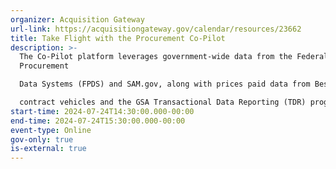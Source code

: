 ```yaml
---
organizer: Acquisition Gateway
url-link: https://acquisitiongateway.gov/calendar/resources/23662
title: Take Flight with the Procurement Co-Pilot
description: >-
  The Co-Pilot platform leverages government-wide data from the Federal
  Procurement

  Data Systems (FPDS) and SAM.gov, along with prices paid data from Best-in-Class (BIC)

  contract vehicles and the GSA Transactional Data Reporting (TDR) program. Agency specific pricing data will be included in future iterations.
start-time: 2024-07-24T14:30:00.000-00:00
end-time: 2024-07-24T15:30:00.000-00:00
event-type: Online
gov-only: true
is-external: true
---
```

